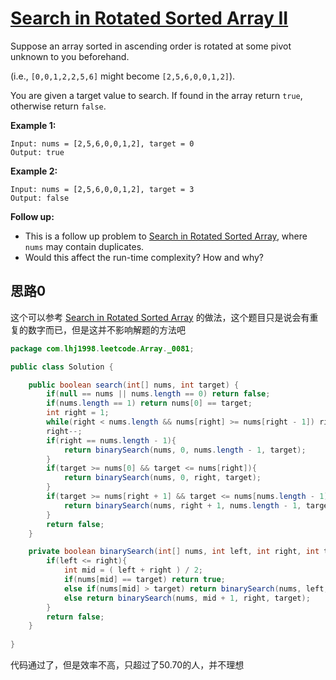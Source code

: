 # [Search in Rotated Sorted Array II](https://leetcode.com/problems/search-in-rotated-sorted-array-ii/)

Suppose an array sorted in ascending order is rotated at some pivot unknown to you beforehand.

(i.e., `[0,0,1,2,2,5,6]` might become `[2,5,6,0,0,1,2]`).

You are given a target value to search. If found in the array return `true`, otherwise return `false`.

**Example 1:**

```
Input: nums = [2,5,6,0,0,1,2], target = 0
Output: true
```

**Example 2:**

```
Input: nums = [2,5,6,0,0,1,2], target = 3
Output: false
```

**Follow up:**

- This is a follow up problem to [Search in Rotated Sorted Array](https://leetcode.com/problems/search-in-rotated-sorted-array/description/), where `nums` may contain duplicates.
- Would this affect the run-time complexity? How and why?

## 思路0

这个可以参考 [Search in Rotated Sorted Array](note/Array/0033/README.md) 的做法，这个题目只是说会有重复的数字而已，但是这并不影响解题的方法吧

```java
package com.lhj1998.leetcode.Array._0081;

public class Solution {

    public boolean search(int[] nums, int target) {
        if(null == nums || nums.length == 0) return false;
        if(nums.length == 1) return nums[0] == target;
        int right = 1;
        while(right < nums.length && nums[right] >= nums[right - 1]) right++;
        right--;
        if(right == nums.length - 1){
            return binarySearch(nums, 0, nums.length - 1, target);
        }
        if(target >= nums[0] && target <= nums[right]){
            return binarySearch(nums, 0, right, target);
        }
        if(target >= nums[right + 1] && target <= nums[nums.length - 1]){
            return binarySearch(nums, right + 1, nums.length - 1, target);
        }
        return false;
    }

    private boolean binarySearch(int[] nums, int left, int right, int target){
        if(left <= right){
            int mid = ( left + right ) / 2;
            if(nums[mid] == target) return true;
            else if(nums[mid] > target) return binarySearch(nums, left, mid - 1, target);
            else return binarySearch(nums, mid + 1, right, target);
        }
        return false;
    }
    
}

```

代码通过了，但是效率不高，只超过了50.70的人，并不理想

